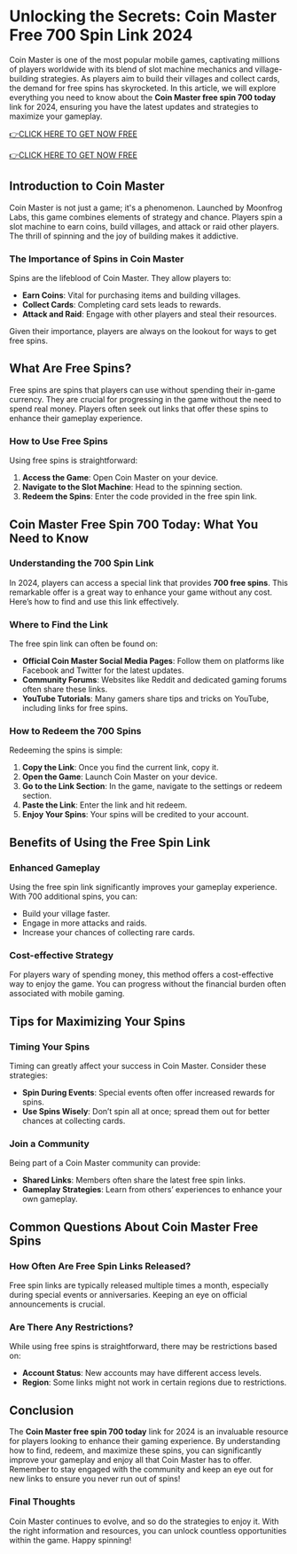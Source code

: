# Unlocking the Secrets: Coin Master Free 700 Spin Link 2024

Coin Master is one of the most popular mobile games, captivating millions of players worldwide with its blend of slot machine mechanics and village-building strategies. As players aim to build their villages and collect cards, the demand for free spins has skyrocketed. In this article, we will explore everything you need to know about the **Coin Master free spin 700 today** link for 2024, ensuring you have the latest updates and strategies to maximize your gameplay.

[👉CLICK HERE TO GET NOW FREE](https://todaylink.site/Coinspins/)

[👉CLICK HERE TO GET NOW FREE](https://todaylink.site/Coinspins/)

## Introduction to Coin Master

Coin Master is not just a game; it's a phenomenon. Launched by Moonfrog Labs, this game combines elements of strategy and chance. Players spin a slot machine to earn coins, build villages, and attack or raid other players. The thrill of spinning and the joy of building makes it addictive.

### The Importance of Spins in Coin Master

Spins are the lifeblood of Coin Master. They allow players to:

- **Earn Coins**: Vital for purchasing items and building villages.
- **Collect Cards**: Completing card sets leads to rewards.
- **Attack and Raid**: Engage with other players and steal their resources.

Given their importance, players are always on the lookout for ways to get free spins.

## What Are Free Spins?

Free spins are spins that players can use without spending their in-game currency. They are crucial for progressing in the game without the need to spend real money. Players often seek out links that offer these spins to enhance their gameplay experience.

### How to Use Free Spins

Using free spins is straightforward:

1. **Access the Game**: Open Coin Master on your device.
2. **Navigate to the Slot Machine**: Head to the spinning section.
3. **Redeem the Spins**: Enter the code provided in the free spin link.

## Coin Master Free Spin 700 Today: What You Need to Know

### Understanding the 700 Spin Link

In 2024, players can access a special link that provides **700 free spins**. This remarkable offer is a great way to enhance your game without any cost. Here’s how to find and use this link effectively.

### Where to Find the Link

The free spin link can often be found on:

- **Official Coin Master Social Media Pages**: Follow them on platforms like Facebook and Twitter for the latest updates.
- **Community Forums**: Websites like Reddit and dedicated gaming forums often share these links.
- **YouTube Tutorials**: Many gamers share tips and tricks on YouTube, including links for free spins.

### How to Redeem the 700 Spins

Redeeming the spins is simple:

1. **Copy the Link**: Once you find the current link, copy it.
2. **Open the Game**: Launch Coin Master on your device.
3. **Go to the Link Section**: In the game, navigate to the settings or redeem section.
4. **Paste the Link**: Enter the link and hit redeem.
5. **Enjoy Your Spins**: Your spins will be credited to your account.

## Benefits of Using the Free Spin Link

### Enhanced Gameplay

Using the free spin link significantly improves your gameplay experience. With 700 additional spins, you can:

- Build your village faster.
- Engage in more attacks and raids.
- Increase your chances of collecting rare cards.

### Cost-effective Strategy

For players wary of spending money, this method offers a cost-effective way to enjoy the game. You can progress without the financial burden often associated with mobile gaming.

## Tips for Maximizing Your Spins

### Timing Your Spins

Timing can greatly affect your success in Coin Master. Consider these strategies:

- **Spin During Events**: Special events often offer increased rewards for spins.
- **Use Spins Wisely**: Don’t spin all at once; spread them out for better chances at collecting cards.

### Join a Community

Being part of a Coin Master community can provide:

- **Shared Links**: Members often share the latest free spin links.
- **Gameplay Strategies**: Learn from others’ experiences to enhance your own gameplay.

## Common Questions About Coin Master Free Spins

### How Often Are Free Spin Links Released?

Free spin links are typically released multiple times a month, especially during special events or anniversaries. Keeping an eye on official announcements is crucial.

### Are There Any Restrictions?

While using free spins is straightforward, there may be restrictions based on:

- **Account Status**: New accounts may have different access levels.
- **Region**: Some links might not work in certain regions due to restrictions.

## Conclusion

The **Coin Master free spin 700 today** link for 2024 is an invaluable resource for players looking to enhance their gaming experience. By understanding how to find, redeem, and maximize these spins, you can significantly improve your gameplay and enjoy all that Coin Master has to offer. Remember to stay engaged with the community and keep an eye out for new links to ensure you never run out of spins!

### Final Thoughts

Coin Master continues to evolve, and so do the strategies to enjoy it. With the right information and resources, you can unlock countless opportunities within the game. Happy spinning!
